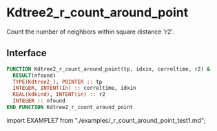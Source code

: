 # Kdtree2_r_count_around_point

<!-- markdownlint-disable MD033 -->

Count the number of neighbors within square distance 'r2'.

## Interface

<Tabs>
<TabItem value="interface" label="Interface" default>

```fortran
FUNCTION Kdtree2_r_count_around_point(tp, idxin, correltime, r2) &
  RESULT(nfound)
  TYPE(Kdtree2_), POINTER :: tp
  INTEGER, INTENT(In) :: correltime, idxin
  REAL(kdkind), INTENT(in) :: r2
  INTEGER :: nfound
END FUNCTION Kdtree2_r_count_around_point
```

</TabItem>

<TabItem value="example" label="example">

import EXAMPLE7 from "./examples/_r_count_around_point_test1.md";

<EXAMPLE7 />

</TabItem>

<TabItem value="close" label="↢ close">

</TabItem>
</Tabs>
